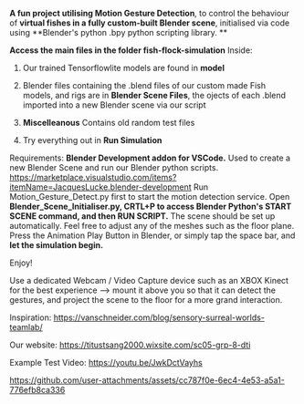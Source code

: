 **A fun project utilising Motion Gesture Detection**, to control the behaviour of **virtual fishes in a fully custom-built Blender scene**, initialised via code using **Blender's python .bpy python scripting library. **

**Access the main files in the folder fish-flock-simulation**
Inside:
1. Our trained Tensorflowlite models are found in **model**
2. Blender files containing the .blend files of our custom made Fish models, and rigs are in **Blender Scene Files**, the ojects of each .blend imported into a new Blender scene via our script
3. **Miscelleanous** Contains old random test files

4. Try everything out in **Run Simulation**

Requirements:
**Blender Development addon for VSCode.** Used to create a new Blender Scene and run our Blender python scripts. https://marketplace.visualstudio.com/items?itemName=JacquesLucke.blender-development
Run Motion_Gesture_Detect.py first to start the motion detection service.
Open **Blender_Scene_Initialiser.py, CRTL+P to access Blender Python's START SCENE command, and then RUN SCRIPT.** The scene should be set up automatically. Feel free to adjust any of the meshes such as the floor plane.
Press the Animation Play Button in Blender, or simply tap the space bar, and **let the simulation begin.**

Enjoy!

Use a dedicated Webcam / Video Capture device such as an XBOX Kinect for the best experience --> mount it above you so that it can detect the gestures, and project the scene to the floor for a more grand interaction. 

Inspiration: https://vanschneider.com/blog/sensory-surreal-worlds-teamlab/

Our website:
https://titustsang2000.wixsite.com/sc05-grp-8-dti

Example Test Video:
https://youtu.be/JwkDctVayhs






https://github.com/user-attachments/assets/cc787f0e-6ec4-4e53-a5a1-776efb8ca336

